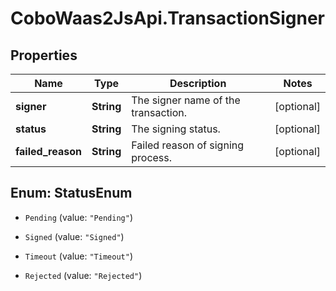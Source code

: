 # CoboWaas2JsApi.TransactionSigner

## Properties

Name | Type | Description | Notes
------------ | ------------- | ------------- | -------------
**signer** | **String** | The signer name of the transaction. | [optional] 
**status** | **String** | The signing status. | [optional] 
**failed_reason** | **String** | Failed reason of signing process. | [optional] 



## Enum: StatusEnum


* `Pending` (value: `"Pending"`)

* `Signed` (value: `"Signed"`)

* `Timeout` (value: `"Timeout"`)

* `Rejected` (value: `"Rejected"`)




